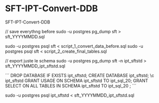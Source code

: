 # SFT-IPT-Convert-DDB
SFT-IPT-Convert-DDB

// save everythng before
sudo -u postgres pg_dump sft > sft_YYYYMMDD.sql 

sudo -u postgres psql sft < script_1_convert_data_before.sql 
sudo -u postgres psql sft < script_2_create_final_tables.sql 

// export juste le schema
sudo -u postgres pg_dump sft -n ipt_sftstd > sft_YYYYMMDD_ipt_sftstd.sql 

´´´
DROP DATABASE IF EXISTS ipt_sftstd;
CREATE DATABASE ipt_sftstd;
\c ipt_sftstd
GRANT USAGE ON SCHEMA ipt_sftstd TO ipt_sql_20;
GRANT SELECT ON ALL TABLES IN SCHEMA ipt_sftstd TO ipt_sql_20 ;
´´´

sudo -u postgres psql ipt_sftstd < sft_YYYYMMDD_ipt_sftstd.sql

